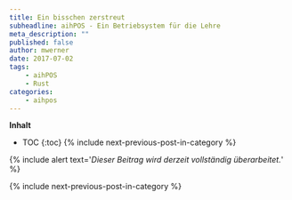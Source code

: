 ```yaml
---
title: Ein bisschen zerstreut
subheadline: aihPOS - Ein Betriebsystem für die Lehre
meta_description: ""
published: false
author: mwerner
date: 2017-07-02
tags:
    - aihPOS
    - Rust
categories:
    - aihpos
---
```

**Inhalt**
- TOC
{:toc}
{% include next-previous-post-in-category %}

{% include alert text='_Dieser Beitrag wird derzeit vollständig überarbeitet._' %}

{% include next-previous-post-in-category %}
